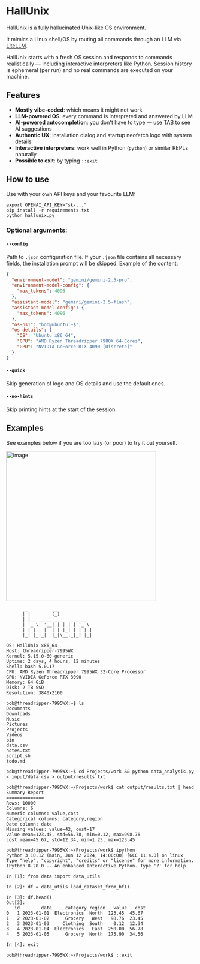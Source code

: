 # HallUnix

HallUnix is a fully hallucinated Unix-like OS environment.

It mimics a Linux shell/OS by routing all commands through an LLM via [LiteLLM](https://github.com/BerriAI/litellm).

HallUnix starts with a fresh OS session and responds to commands realistically — including interactive interpreters like
Python. Session history is ephemeral (per run) and no real commands are executed on your machine.

## Features

- **Mostly vibe-coded**: which means it might not work
- **LLM-powered OS**: every command is interpreted and answered by LLM
- **AI-powered autocompletion**: you don't have to type — use TAB to see AI suggestions
- **Authentic UX**: installation dialog and startup neofetch logo with system details
- **Interactive interpreters**: work well in Python (`python`) or similar REPLs naturally
- **Possible to exit**: by typing `::exit`

## How to use

Use with your own API keys and your favourite LLM:

```
export OPENAI_API_KEY="sk-..."
pip install -r requirements.txt
python hallunix.py
```

### Optional arguments:

#### `--config`

Path to `.json` configuration file.
If your `.json` file contains all necessary fields, the installation prompt will be skipped.
Example of the content:

```json
{
  "environment-model": "gemini/gemini-2.5-pro",
  "environment-model-config": {
    "max_tokens": 4096
  },
  "assistant-model": "gemini/gemini-2.5-flash",
  "assistant-model-config": {
    "max_tokens": 4096
  },
  "os-ps1": "bob@ubuntu:~$",
  "os-details": {
    "OS": "Ubuntu x86_64",
    "CPU": "AMD Ryzen Threadripper 7980X 64-Cores",
    "GPU": "NVIDIA GeForce RTX 4090 [Discrete]"
  }
}
```

#### `--quick`

Skip generation of logo and OS details and use the default ones.

#### `--no-hints`

Skip printing hints at the start of the session.

## Examples

See examples below if you are too lazy (or poor) to try it out yourself.

<img width="400" alt="image" src="https://github.com/user-attachments/assets/1477133c-94a6-435d-96e3-fcc718f1c30a" />

```
       _          _           
      | |        (_)          
      | |__  _ __ _ _   _ _ __ 
      | '_ \| '__| | | | | '_ \ 
      | | | | |  | | |_| | | | |
      |_| |_|_|  |_|\__,_|_| |_|

OS: HallUnix x86_64
Host: threadripper-7995WX  
Kernel: 5.15.0-60-generic  
Uptime: 2 days, 4 hours, 12 minutes  
Shell: bash 5.0.17  
CPU: AMD Ryzen Threadripper 7995WX 32-Core Processor  
GPU: NVIDIA GeForce RTX 3090  
Memory: 64 GiB  
Disk: 2 TB SSD  
Resolution: 3840x2160

bob@threadripper-7995WX:~$ ls
Documents
Downloads
Music
Pictures
Projects
Videos
bin
data.csv
notes.txt
script.sh
todo.md

bob@threadripper-7995WX:~$ cd Projects/work && python data_analysis.py < input/data.csv > output/results.txt

bob@threadripper-7995WX:~/Projects/work$ cat output/results.txt | head
Summary Report
==============
Rows: 10000
Columns: 6
Numeric columns: value,cost
Categorical columns: category,region
Date column: date
Missing values: value=42, cost=17
value mean=123.45, std=56.78, min=0.12, max=998.76
cost mean=45.67, std=12.34, min=1.23, max=123.45

bob@threadripper-7995WX:~/Projects/work$ ipython
Python 3.10.12 (main, Jun 12 2024, 14:00:00) [GCC 11.4.0] on linux
Type "help", "copyright", "credits" or "license" for more information.
IPython 8.20.0 -- An enhanced Interactive Python. Type '?' for help.

In [1]: from data import data_utils

In [2]: df = data_utils.load_dataset_from_hf()

In [3]: df.head()
Out[3]: 
   id        date     category region   value   cost
0   1 2023-01-01  Electronics  North  123.45  45.67
1   2 2023-01-02      Grocery   West   98.76  23.45
2   3 2023-01-03     Clothing  South    0.12  12.34
3   4 2023-01-04  Electronics   East  250.00  56.78
4   5 2023-01-05      Grocery  North  175.90  34.56

In [4]: exit

bob@threadripper-7995WX:~/Projects/work$ ::exit
```
